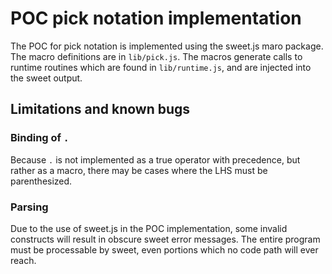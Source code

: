 # POC pick notation implementation

The POC for pick notation is implemented using the sweet.js maro package.
The macro definitions are in `lib/pick.js`.
The macros generate calls to runtime routines which are found in `lib/runtime.js`,
and are injected into the sweet output.

## Limitations and known bugs

### Binding of `.`

Because `.` is not implemented as a true operator with precedence,
but rather as a macro,
there may be cases where the LHS must be parenthesized.

### Parsing

Due to the use of sweet.js in the POC implementation,
some invalid constructs will result in obscure sweet error messages.
The entire program must be processable by sweet,
even portions which no code path will ever reach.
